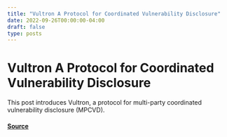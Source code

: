 ```yaml
---
title: "Vultron A Protocol for Coordinated Vulnerability Disclosure"
date: 2022-09-26T00:00:00-04:00
draft: false
type: posts
---
```

# Vultron A Protocol for Coordinated Vulnerability Disclosure





This post introduces Vultron, a protocol for multi-party coordinated vulnerability disclosure (MPCVD).



#### [Source](https://insights.sei.cmu.edu/blog/vultron-a-protocol-for-coordinated-vulnerability-disclosure/)

